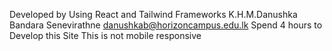 
Developed by Using React and Tailwind Frameworks
K.H.M.Danushka Bandara Senevirathne
danushkab@horizoncampus.edu.lk
Spend 4 hours to Develop this Site
This is not mobile responsive
